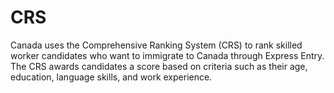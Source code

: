 # CRS

Canada uses the Comprehensive Ranking System (CRS) to rank skilled worker candidates who want to immigrate to Canada through Express Entry. The CRS awards candidates a score based on criteria such as their age, education, language skills, and work experience.
